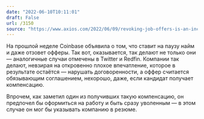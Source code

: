 ```yaml
---
date: "2022-06-10T10:11:01"
draft: False
url: /3150
source: "https://www.axios.com/2022/06/09/revoking-job-offers-is-an-increasingly-common-cost-cutting-strategy"
---
```


На прошлой неделе Coinbase объявила о том, что ставит на паузу найм и даже отзовет офферы. Так вот, оказывается, так делают не только они — аналогичные случаи отмечены в Twitter и Redfin. Компании так делают, невзирая на откровенно плохое впечатление, которое в результате остаётся — нарушать договоренности, а оффер считается обязывающим соглашением, нехорошо, даже, если кандидат получает компенсацию.

Впрочем, как заметил один из получивших такую компенсацию, он предпочел бы оформиться на работу и быть сразу уволенным — в этом случае он мог бы указывать компанию в резюме.
